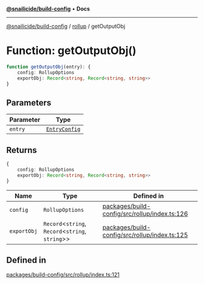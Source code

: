 [**@snailicide/build-config**](../../README.md) • **Docs**

---

[@snailicide/build-config](../../README.md) / [rollup](../README.md) / getOutputObj

# Function: getOutputObj()

```ts
function getOutputObj(entry): {
    config: RollupOptions
    exportObj: Record<string, Record<string, string>>
}
```

## Parameters

| Parameter | Type                                            |
| --------- | ----------------------------------------------- |
| `entry`   | [`EntryConfig`](../type-aliases/EntryConfig.md) |

## Returns

```ts
{
    config: RollupOptions
    exportObj: Record<string, Record<string, string>>
}
```

| Name | Type | Defined in |
| --- | --- | --- |
| `config` | `RollupOptions` | [packages/build-config/src/rollup/index.ts:126](https://github.com/gbtunney/snailicide-monorepo/blob/master/packages/build-config/src/rollup/index.ts#L126) |
| `exportObj` | `Record`\<`string`, `Record`\<`string`, `string`\>\> | [packages/build-config/src/rollup/index.ts:125](https://github.com/gbtunney/snailicide-monorepo/blob/master/packages/build-config/src/rollup/index.ts#L125) |

## Defined in

[packages/build-config/src/rollup/index.ts:121](https://github.com/gbtunney/snailicide-monorepo/blob/master/packages/build-config/src/rollup/index.ts#L121)
